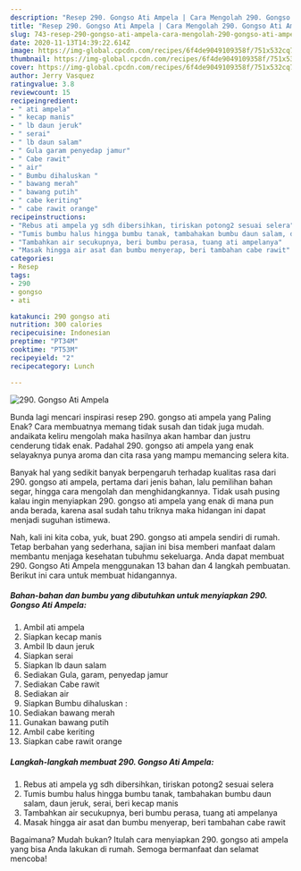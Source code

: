 ```yaml
---
description: "Resep 290. Gongso Ati Ampela | Cara Mengolah 290. Gongso Ati Ampela Yang Enak dan Simpel"
title: "Resep 290. Gongso Ati Ampela | Cara Mengolah 290. Gongso Ati Ampela Yang Enak dan Simpel"
slug: 743-resep-290-gongso-ati-ampela-cara-mengolah-290-gongso-ati-ampela-yang-enak-dan-simpel
date: 2020-11-13T14:39:22.614Z
image: https://img-global.cpcdn.com/recipes/6f4de9049109358f/751x532cq70/290-gongso-ati-ampela-foto-resep-utama.jpg
thumbnail: https://img-global.cpcdn.com/recipes/6f4de9049109358f/751x532cq70/290-gongso-ati-ampela-foto-resep-utama.jpg
cover: https://img-global.cpcdn.com/recipes/6f4de9049109358f/751x532cq70/290-gongso-ati-ampela-foto-resep-utama.jpg
author: Jerry Vasquez
ratingvalue: 3.8
reviewcount: 15
recipeingredient:
- " ati ampela"
- " kecap manis"
- " lb daun jeruk"
- " serai"
- " lb daun salam"
- " Gula garam penyedap jamur"
- " Cabe rawit"
- " air"
- " Bumbu dihaluskan "
- " bawang merah"
- " bawang putih"
- " cabe keriting"
- " cabe rawit orange"
recipeinstructions:
- "Rebus ati ampela yg sdh dibersihkan, tiriskan potong2 sesuai selera"
- "Tumis bumbu halus hingga bumbu tanak, tambahakan bumbu daun salam, daun jeruk, serai, beri kecap manis"
- "Tambahkan air secukupnya, beri bumbu perasa, tuang ati ampelanya"
- "Masak hingga air asat dan bumbu menyerap, beri tambahan cabe rawit"
categories:
- Resep
tags:
- 290
- gongso
- ati

katakunci: 290 gongso ati 
nutrition: 300 calories
recipecuisine: Indonesian
preptime: "PT34M"
cooktime: "PT53M"
recipeyield: "2"
recipecategory: Lunch

---
```



![290. Gongso Ati Ampela](https://img-global.cpcdn.com/recipes/6f4de9049109358f/751x532cq70/290-gongso-ati-ampela-foto-resep-utama.jpg)

Bunda lagi mencari inspirasi resep 290. gongso ati ampela yang Paling Enak? Cara membuatnya memang tidak susah dan tidak juga mudah. andaikata keliru mengolah maka hasilnya akan hambar dan justru cenderung tidak enak. Padahal 290. gongso ati ampela yang enak selayaknya punya aroma dan cita rasa yang mampu memancing selera kita.

Banyak hal yang sedikit banyak berpengaruh terhadap kualitas rasa dari 290. gongso ati ampela, pertama dari jenis bahan, lalu pemilihan bahan segar, hingga cara mengolah dan menghidangkannya. Tidak usah pusing kalau ingin menyiapkan 290. gongso ati ampela yang enak di mana pun anda berada, karena asal sudah tahu triknya maka hidangan ini dapat menjadi suguhan istimewa.




Nah, kali ini kita coba, yuk, buat 290. gongso ati ampela sendiri di rumah. Tetap berbahan yang sederhana, sajian ini bisa memberi manfaat dalam membantu menjaga kesehatan tubuhmu sekeluarga. Anda dapat membuat 290. Gongso Ati Ampela menggunakan 13 bahan dan 4 langkah pembuatan. Berikut ini cara untuk membuat hidangannya.

<!--inarticleads1-->

##### Bahan-bahan dan bumbu yang dibutuhkan untuk menyiapkan 290. Gongso Ati Ampela:

1. Ambil  ati ampela
1. Siapkan  kecap manis
1. Ambil  lb daun jeruk
1. Siapkan  serai
1. Siapkan  lb daun salam
1. Sediakan  Gula, garam, penyedap jamur
1. Sediakan  Cabe rawit
1. Sediakan  air
1. Siapkan  Bumbu dihaluskan :
1. Sediakan  bawang merah
1. Gunakan  bawang putih
1. Ambil  cabe keriting
1. Siapkan  cabe rawit orange




<!--inarticleads2-->

##### Langkah-langkah membuat 290. Gongso Ati Ampela:

1. Rebus ati ampela yg sdh dibersihkan, tiriskan potong2 sesuai selera
1. Tumis bumbu halus hingga bumbu tanak, tambahakan bumbu daun salam, daun jeruk, serai, beri kecap manis
1. Tambahkan air secukupnya, beri bumbu perasa, tuang ati ampelanya
1. Masak hingga air asat dan bumbu menyerap, beri tambahan cabe rawit




Bagaimana? Mudah bukan? Itulah cara menyiapkan 290. gongso ati ampela yang bisa Anda lakukan di rumah. Semoga bermanfaat dan selamat mencoba!
